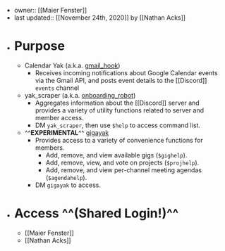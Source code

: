 - owner:: [[Maier Fenster]]
- last updated:: [[November 24th, 2020]] by [[Nathan Acks]]
- # Purpose
    - Calendar Yak (a.k.a. [gmail_hook](https://github.com/The-Yak-Collective/gmail_hook))
        - Receives incoming notifications about Google Calendar events via the Gmail API, and posts event details to the [[Discord]] `events` channel
    - yak_scraper (a.k.a. [onboarding_robot](https://github.com/The-Yak-Collective/onboarding_robot))
        - Aggregates information about the [[Discord]] server and provides a variety of utility functions related to server and member access.
        - DM `yak_scraper`, then use `$help` to access command list.
    - ^^**EXPERIMENTAL**^^ [gigayak](https://github.com/The-Yak-Collective/gigayak)
        - Provides access to a variety of convenience functions for members.
            - Add, remove, and view available gigs (`$gighelp`).
            - Add, remove, view, and vote on projects (`$projhelp`).
            - Add, remove, and view per-channel meeting agendas (`$agendahelp`).
        - DM `gigayak` to access.
- # Access ^^(Shared Login!)^^
    - [[Maier Fenster]]
    - [[Nathan Acks]]
